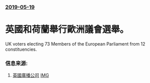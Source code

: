 ### [2019-05-19](/news/2019/05/19/index.md)

##### 
# 英國和荷蘭舉行歐洲議會選舉。 

UK voters electing 73 Members of the European Parliament from 12 constituencies.


### 信息来源:

1. [英國廣播公司](https://www.bbc.com/news/uk-politics-48372665) [IMG](https://ichef.bbci.co.uk/news/1024/branded_news/E391/production/_107075285_polling_station_1_reuters.jpg)
